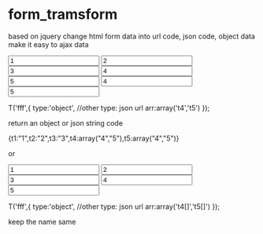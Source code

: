 # form_tramsform
based on jquery 
change html form data into url code, json code, object data make it easy to ajax data

<form id="fff">
<input name="t1" type="" value="1">
<input name="t2" type="" value="2">
<input name="t3" type="" value="3">
<input name="t4" type="" value="4">
<input name="t4" type="" value="5">
<input name="t5" type="" value="4">
<input name="t5" type="" value="5">
</form>

T('fff',{
          type:'object',  //other type: json url
          arr:array('t4','t5')
          });
          
return  an object or  json string code

{t1:"1",t2:"2",t3:"3",t4:array("4","5"),t5:array("4","5")}


or

<input name="t1" type="" value="1">
<input name="t2" type="" value="2">
<input name="t3" type="" value="3">
<input name="t4[]" type="" value="4">
<input name="t4[]" type="" value="5">

T('fff',{
          type:'object',  //other type: json url
          arr:array('t4[]','t5[]')
          });
          
keep the name same
